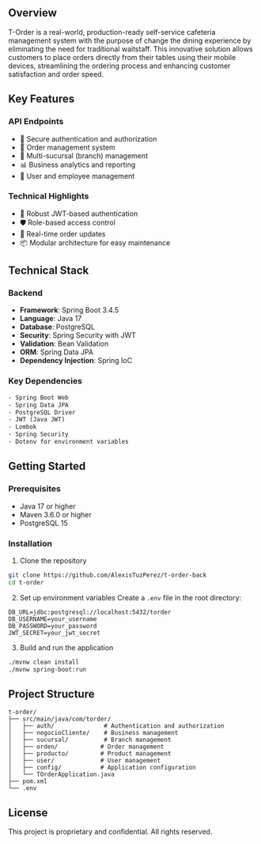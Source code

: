 ## Overview

T-Order is a real-world, production-ready self-service cafeteria management system with the purpose of change the dining experience by eliminating the need for traditional waitstaff. This innovative solution allows customers to place orders directly from their tables using their mobile devices, streamlining the ordering process and enhancing customer satisfaction and order speed.

## Key Features

### API Endpoints
- 🔐 Secure authentication and authorization
- 🛒 Order management system
- 🏢 Multi-sucursal (branch) management
- 📊 Business analytics and reporting
- 📱 User and employee management

### Technical Highlights
- 🔐 Robust JWT-based authentication
- 🛡️ Role-based access control
- 🔄 Real-time order updates
- 📦 Modular architecture for easy maintenance

## Technical Stack

### Backend
- **Framework**: Spring Boot 3.4.5
- **Language**: Java 17
- **Database**: PostgreSQL
- **Security**: Spring Security with JWT
- **Validation**: Bean Validation
- **ORM**: Spring Data JPA
- **Dependency Injection**: Spring IoC

### Key Dependencies
```xml
- Spring Boot Web
- Spring Data JPA
- PostgreSQL Driver
- JWT (Java JWT)
- Lombok
- Spring Security
- Dotenv for environment variables
```

## Getting Started

### Prerequisites
- Java 17 or higher
- Maven 3.6.0 or higher
- PostgreSQL 15

### Installation
1. Clone the repository
```bash
git clone https://github.com/AlexisTuzPerez/t-order-back
cd t-order
```

2. Set up environment variables
Create a `.env` file in the root directory:
```properties
DB_URL=jdbc:postgresql://localhost:5432/torder
DB_USERNAME=your_username
DB_PASSWORD=your_password
JWT_SECRET=your_jwt_secret
```

3. Build and run the application
```bash
./mvnw clean install
./mvnw spring-boot:run
```

## Project Structure

```
t-order/
├── src/main/java/com/torder/
│   ├── auth/              # Authentication and authorization
│   ├── negocioCliente/    # Business management
│   ├── sucursal/          # Branch management
│   ├── orden/            # Order management
│   ├── producto/         # Product management
│   ├── user/             # User management
│   ├── config/           # Application configuration
│   └── TOrderApplication.java
├── pom.xml
└── .env
```

## License

This project is proprietary and confidential. All rights reserved.


